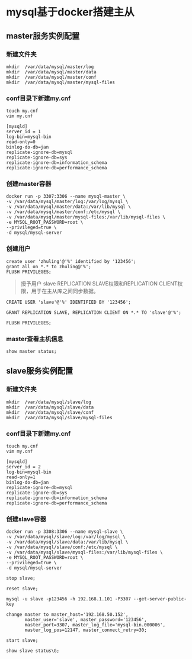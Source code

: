 # mysql基于docker搭建主从

## master服务实例配置

### 新建文件夹

```` shell
mkdir  /var/data/mysql/master/log
mkdir  /var/data/mysql/master/data 
mkdir  /var/data/mysql/master/conf 
mkdir  /var/data/mysql/master/mysql-files
````

### conf目录下新建my.cnf

```` shell
touch my.cnf
vim my.cnf

[mysqld]
server_id = 1
log-bin=mysql-bin
read-only=0
binlog-do-db=jan
replicate-ignore-db=mysql
replicate-ignore-db=sys
replicate-ignore-db=information_schema
replicate-ignore-db=performance_schema
````

### 创建master容器

```` shell
docker run -p 3307:3306 --name mysql-master \
-v /var/data/mysql/master/log:/var/log/mysql \
-v /var/data/mysql/master/data:/var/lib/mysql \
-v /var/data/mysql/master/conf:/etc/mysql \
-v /var/data/mysql/master/mysql-files:/var/lib/mysql-files \
-e MYSQL_ROOT_PASSWORD=root \
--privileged=true \
-d mysql/mysql-server

````

### 创建用户 

```` mysql
create user 'zhuling'@'%' identified by '123456';
grant all on *.* to zhuling@'%';
FLUSH PRIVILEGES;
````

> 授予用户 slave REPLICATION SLAVE权限和REPLICATION CLIENT权限，用于在主从库之间同步数据。

```` mysql
CREATE USER 'slave'@'%' IDENTIFIED BY '123456';
````

```` mysql
GRANT REPLICATION SLAVE, REPLICATION CLIENT ON *.* TO 'slave'@'%';
````

```` mysql
FLUSH PRIVILEGES;
````

### master查看主机信息

```` mysql
show master status;
````



## slave服务实例配置

### 新建文件夹

```` shell
mkdir  /var/data/mysql/slave/log
mkdir  /var/data/mysql/slave/data 
mkdir  /var/data/mysql/slave/conf 
mkdir  /var/data/mysql/slave/mysql-files
````

### conf目录下新建my.cnf

```` shell
touch my.cnf
vim my.cnf

[mysqld]
server_id = 2
log-bin=mysql-bin
read-only=1
binlog-do-db=jan
replicate-ignore-db=mysql
replicate-ignore-db=sys
replicate-ignore-db=information_schema
replicate-ignore-db=performance_schema
````

### 创建slave容器

```` shell
docker run -p 3308:3306 --name mysql-slave \
-v /var/data/mysql/slave/log:/var/log/mysql \
-v /var/data/mysql/slave/data:/var/lib/mysql \
-v /var/data/mysql/slave/conf:/etc/mysql \
-v /var/data/mysql/slave/mysql-files:/var/lib/mysql-files \
-e MYSQL_ROOT_PASSWORD=root \
--privileged=true \
-d mysql/mysql-server

````

```` mysql
stop slave;
````

```` mysql
reset slave;
````

```` shell
mysql -u slave -p123456 -h 192.168.1.101 -P3307 --get-server-public-key
````

```` mysql
change master to master_host='192.168.50.152',
       master_user='slave', master_password='123456',
       master_port=3307, master_log_file='mysql-bin.000006',
       master_log_pos=12147, master_connect_retry=30;
````

```` mysql
start slave;
````

```` mysql
show slave status\G;
````
